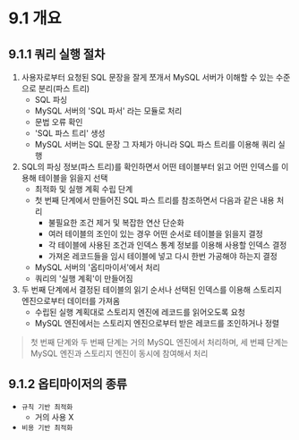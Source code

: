 # 9.1 개요

## 9.1.1 쿼리 실행 절차

1. 사용자로부터 요청된 SQL 문장을 잘게 쪼개서 MySQL 서버가 이해할 수 있는 수준으로 분리(파스 트리)
   - SQL 파싱
   - MySQL 서버의 'SQL 파서' 라는 모듈로 처리
   - 문법 오류 확인
   - 'SQL 파스 트리' 생성
   - MySQL 서버는 SQL 문장 그 자체가 아니라 SQL 파스 트리를 이용해 쿼리 실행
2. SQL의 파싱 정보(파스 트리)를 확인하면서 어떤 테이블부터 읽고 어떤 인덱스를 이용해 테이블을 읽을지 선택
   - 최적화 및 실행 계획 수립 단계
   - 첫 번째 단계에서 만들어진 SQL 파스 트리를 참조하면서 다음과 같은 내용 처리
     - 불필요한 조건 제거 및 복잡한 연산 단순화
     - 여러 테이블의 조인이 있는 경우 어떤 순서로 테이블을 읽을지 결정
     - 각 테이블에 사용된 조건과 인덱스 통계 정보를 이용해 사용할 인덱스 결정
     - 가져온 레코드들을 임시 테이블에 넣고 다시 한번 가공해야 하는지 결정
   - MySQL 서버의 '옵티마이서'에서 처리
   - 쿼리의 '실행 계획'이 만들어짐
3. 두 번째 단계에서 결정된 테이블의 읽기 순서나 선택된 인덱스를 이용해 스토리지 엔진으로부터 데이터를 가져옴
   - 수립된 실행 계획대로 스토리지 엔진에 레코드를 읽어오도록 요청
   - MySQL 엔진에서는 스토리지 엔진으로부터 받은 레코드를 조인하거나 정렬

> 첫 번째 단계와 두 번째 단계는 거의 MySQL 엔진에서 처리하며, 세 번쨰 단계는 MySQL 엔진과 스토리지 엔진이 동시에 참여해서 처리

## 9.1.2 옵티마이저의 종류

- `규칙 기반 최적화`
  - 거의 사용 X
- `비용 기반 최적화`
